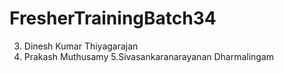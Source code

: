 # FresherTrainingBatch34
3. Dinesh Kumar Thiyagarajan
4. Prakash Muthusamy
5.Sivasankaranarayanan Dharmalingam
